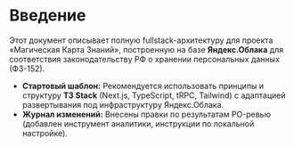 # Введение

Этот документ описывает полную fullstack-архитектуру для проекта «Магическая Карта Знаний», построенную на базе **Яндекс.Облака** для соответствия законодательству РФ о хранении персональных данных (ФЗ-152).

* **Стартовый шаблон:** Рекомендуется использовать принципы и структуру **T3 Stack** (Next.js, TypeScript, tRPC, Tailwind) с адаптацией развертывания под инфраструктуру Яндекс.Облака.
* **Журнал изменений:** Внесены правки по результатам PO-ревью (добавлен инструмент аналитики, инструкции по локальной настройке).